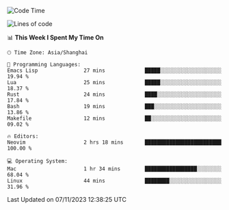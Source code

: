 <!--START_SECTION:waka-->
![Code Time](http://img.shields.io/badge/Code%20Time-1%2C650%20hrs%2035%20mins-blue)

![Lines of code](https://img.shields.io/badge/From%20Hello%20World%20I%27ve%20Written-288.5%20thousand%20lines%20of%20code-blue)

📊 **This Week I Spent My Time On** 

```text
🕑︎ Time Zone: Asia/Shanghai

💬 Programming Languages: 
Emacs Lisp               27 mins             █████░░░░░░░░░░░░░░░░░░░░   19.94 % 
Lua                      25 mins             █████░░░░░░░░░░░░░░░░░░░░   18.37 % 
Rust                     24 mins             ████░░░░░░░░░░░░░░░░░░░░░   17.84 % 
Bash                     19 mins             ███░░░░░░░░░░░░░░░░░░░░░░   13.86 % 
Makefile                 12 mins             ██░░░░░░░░░░░░░░░░░░░░░░░   09.02 % 

🔥 Editors: 
Neovim                   2 hrs 18 mins       █████████████████████████   100.00 % 

💻 Operating System: 
Mac                      1 hr 34 mins        █████████████████░░░░░░░░   68.04 % 
Linux                    44 mins             ████████░░░░░░░░░░░░░░░░░   31.96 % 
```


 Last Updated on 07/11/2023 12:38:25 UTC
<!--END_SECTION:waka-->

